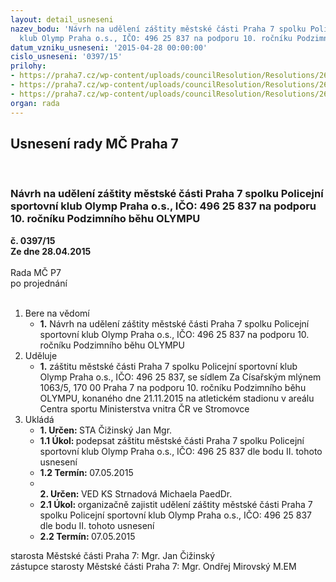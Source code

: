 ```yaml
---
layout: detail_usneseni
nazev_bodu: 'Návrh na udělení záštity městské části Praha 7 spolku Policejní sportovní
  klub Olymp Praha o.s., IČO: 496 25 837 na podporu 10. ročníku Podzimního běhu OLYMPU'
datum_vzniku_usneseni: '2015-04-28 00:00:00'
cislo_usneseni: '0397/15'
prilohy:
- https://praha7.cz/wp-content/uploads/councilResolution/Resolutions/26452/24-15-m13d_psk_olymp_podzimni_beh_zastita.doc
- https://praha7.cz/wp-content/uploads/councilResolution/Resolutions/26452/24-15-zadost_o_zastitu_psk_olymp_podzimni_beh.pdf
- https://praha7.cz/wp-content/uploads/councilResolution/Resolutions/26452/24-15-sr_psk_olymp_podzimni_beh.pdf
organ: rada
---
```

<div id="ucUsn_pList" class="usn">
	<span><h2>Usnesení rady MČ Praha 7 </h2>
<br></span><div class="standBody">
<span><h3>Návrh na udělení záštity městské části Praha 7 spolku Policejní sportovní klub Olymp Praha o.s., IČO: 496 25 837 na podporu 10. ročníku Podzimního běhu OLYMPU</h3></span><div class="center">
		<strong>č. 0397/15</strong><br>
	</div>
<div class="center">
		<strong>Ze dne 28.04.2015</strong><br><br>
	</div>Rada MČ P7<br> po projednání<br><br><ol>
<li>Bere na vědomí<ul><li>
<strong>1.</strong> Návrh na udělení záštity městské části Praha 7 spolku Policejní sportovní klub Olymp Praha o.s., IČO: 496 25 837 na podporu 10. ročníku Podzimního běhu OLYMPU   </li></ul>
</li>
<li>Uděluje<ul><li>
<strong>1.</strong> záštitu městské části Praha 7 spolku Policejní sportovní klub Olymp Praha o.s., IČO: 496 25 837, se sídlem Za Císařským mlýnem 1063/5, 170 00 Praha 7 na podporu 10. ročníku Podzimního běhu OLYMPU, konaného dne 21.11.2015 na atletickém stadionu v areálu Centra sportu Ministerstva vnitra ČR ve Stromovce    </li></ul>
</li>
<li>Ukládá<ul>
<li>
<strong>1. Určen: </strong>STA Čižinský Jan Mgr.</li>
<li>
<strong>1.1 Úkol: </strong>podepsat záštitu městské části Praha 7 spolku Policejní sportovní klub Olymp Praha o.s., IČO: 496 25 837 dle bodu II. tohoto usnesení</li>
<li>
<strong>1.2 Termín: </strong>07.05.2015</li>
<li>
<strong><br>2. Určen: </strong>VED KS Strnadová Michaela PaedDr.</li>
<li>
<strong>2.1 Úkol: </strong>organizačně zajistit udělení záštity městské části Praha 7 spolku Policejní sportovní klub Olymp Praha o.s., IČO: 496 25 837 dle bodu II. tohoto usnesení</li>
<li>
<strong>2.2 Termín: </strong>07.05.2015</li>
</ul>
</li>
</ol>starosta Městské části Praha 7: Mgr. Jan Čižinský<br>zástupce starosty Městské části Praha 7: Mgr. Ondřej Mirovský M.EM 
</div>
</div>
